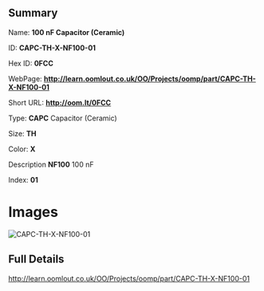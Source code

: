 

## Summary
 
Name: __100 nF Capacitor (Ceramic)__

ID: __CAPC-TH-X-NF100-01__

Hex ID: __0FCC__

WebPage: __http://learn.oomlout.co.uk/OO/Projects/oomp/part/CAPC-TH-X-NF100-01__

Short URL: __http://oom.lt/0FCC__


Type: __CAPC__ Capacitor (Ceramic) 

Size: __TH__  

Color: __X__  

Description __NF100__ 100 nF 

Index: __01__


 # Images
![CAPC-TH-X-NF100-01](http://oomlout.com/oomp-gen/parts/CAPC-TH-X-NF100-01/CAPC-TH-X-NF100-01_420.jpg)



 ## Full Details

 http://learn.oomlout.co.uk/OO/Projects/oomp/part/CAPC-TH-X-NF100-01














